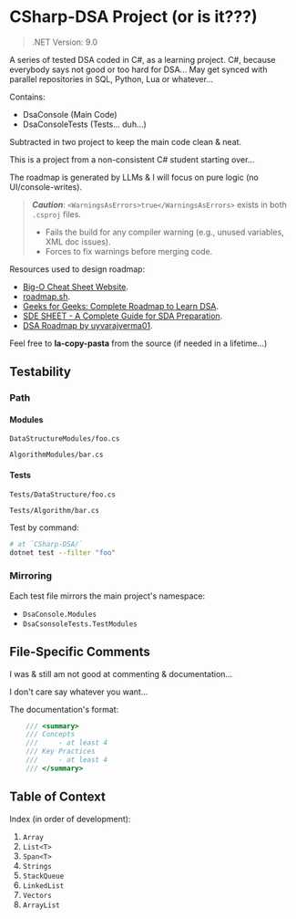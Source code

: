 # CSharp-DSA Project (or is it???)

> .NET Version: 9.0

A series of tested DSA coded in C#, as a learning project.
C#, because everybody says not good or too hard for DSA...
May get synced with parallel repositories in SQL, Python, Lua or whatever...

Contains:
- DsaConsole (Main Code)
- DsaConsoleTests (Tests... duh...)

Subtracted in two project to keep the main code clean & neat.

This is a project from a non-consistent C# student starting over...

The roadmap is generated by LLMs & I will focus on pure logic (no UI/console-writes).

> _**Caution**_: `<WarningsAsErrors>true</WarningsAsErrors>` exists in both `.csproj` files.
> - Fails the build for any compiler warning (e.g., unused variables, XML doc issues).
> - Forces to fix warnings before merging code.

Resources used to design roadmap:
- [Big-O Cheat Sheet Website](https://www.bigocheatsheet.com/).
- [roadmap.sh](https://roadmap.sh/datastructures-and-algorithms).
- [Geeks for Geeks: Complete Roadmap to Learn DSA](https://www.geeksforgeeks.org/complete-roadmap-to-learn-dsa-from-scratch/).
- [SDE SHEET - A Complete Guide for SDA Preparation](https://www.geeksforgeeks.org/sde-sheet-a-complete-guide-for-sde-preparation/).
- [DSA Roadmap by uyvarajverma01](https://github.com/yuvrajverma01/Data-Structures-And-Algorithms-Roadmap).

Feel free to **la-copy-pasta** from the source (if needed in a lifetime...)

## Testability
### Path
#### Modules

`DataStructureModules/foo.cs`

`AlgorithmModules/bar.cs`

#### Tests

`Tests/DataStructure/foo.cs`

`Tests/Algorithm/bar.cs`

Test by command:
```bash
# at `CSharp-DSA/`
dotnet test --filter "foo"
```

### Mirroring

Each test file mirrors the main project's namespace:
- `DsaConsole.Modules`
- `DsaCsonsoleTests.TestModules`

## File-Specific Comments
I was & still am not good at commenting & documentation... 

I don't care say whatever you want...

The documentation's format:
```cs
    /// <summary>
    /// Concepts
    ///     - at least 4
    /// Key Practices
    ///     - at least 4
    /// </summary>
```

## Table of Context

Index (in order of development):
1. `Array`
2. `List<T>`
3. `Span<T>`
4. `Strings`
5. `StackQueue`
6. `LinkedList`
7. `Vectors`
8. `ArrayList`
